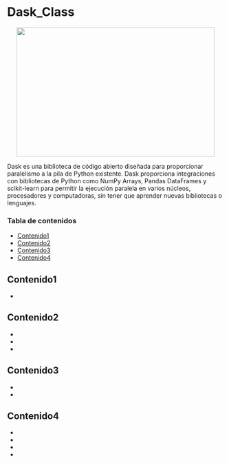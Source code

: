 # Dask_Class

<p align="center">
  <img width="460" height="300" src="[http://www.fillmurray.com/460/300](https://seeklogo.com/images/D/dask-logo-E2158E0CA9-seeklogo.com.png)">
</p>


Dask es una biblioteca de código abierto diseñada para proporcionar paralelismo a la pila de Python existente. Dask proporciona integraciones con bibliotecas de Python como NumPy Arrays, Pandas DataFrames y scikit-learn para permitir la ejecución paralela en varios núcleos, procesadores y computadoras, sin tener que aprender nuevas bibliotecas o lenguajes.

### Tabla de contenidos
* [Contenido1](#Contenido1)
* [Contenido2](#Contenido2) 
* [Contenido3](#Contenido3) 
* [Contenido4](#Contenido4) 


## Contenido1

- 

## Contenido2

-  
-
-

## Contenido3

- 
-

## Contenido4

- 
-
-
-

